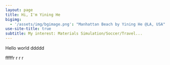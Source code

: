 ```yaml
---
layout: page
title: Hi, I'm Yining He
bigimg:
  - '/assets/img/bgimage.png': "Manhattan Beach by Yining He @LA, USA"
use-site-title: true
subtitle: My interest: Materials Simulation/Soccer/Travel...
---
```


Hello world
ddddd


fffffr
r
r
r
